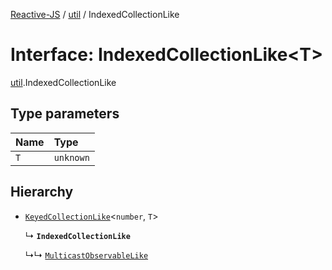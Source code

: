[Reactive-JS](../README.md) / [util](../modules/util.md) / IndexedCollectionLike

# Interface: IndexedCollectionLike<T\>

[util](../modules/util.md).IndexedCollectionLike

## Type parameters

| Name | Type |
| :------ | :------ |
| `T` | `unknown` |

## Hierarchy

- [`KeyedCollectionLike`](util.KeyedCollectionLike.md)<`number`, `T`\>

  ↳ **`IndexedCollectionLike`**

  ↳↳ [`MulticastObservableLike`](rx.MulticastObservableLike.md)
